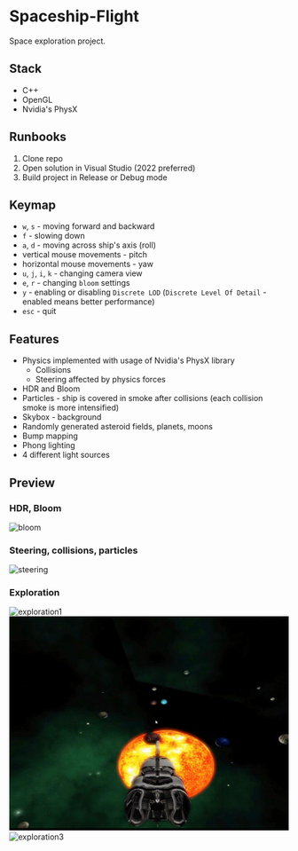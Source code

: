 # Spaceship-Flight

Space exploration project.

## Stack

- C++
- OpenGL
- Nvidia's PhysX


## Runbooks

1. Clone repo
2. Open solution in Visual Studio (2022 preferred)
3. Build project in Release or Debug mode


## Keymap

- `w`, `s` - moving forward and backward
- `f` - slowing down
- `a`, `d` - moving across ship's axis (roll)
- vertical mouse movements - pitch
- horizontal mouse movements - yaw
- `u`, `j`, `i`, `k` - changing camera view
- `e`, `r` - changing `bloom` settings
- `y` - enabling or disabling `Discrete LOD` (`Discrete Level Of Detail` - enabled means better performance)
- `esc` - quit

## Features

- Physics implemented with usage of Nvidia's PhysX library
	- Collisions
	- Steering affected by physics forces
- HDR and Bloom
- Particles - ship is covered in smoke after collisions (each collision smoke is more intensified)
- Skybox - background
- Randomly generated asteroid fields, planets, moons
- Bump mapping
- Phong lighting
- 4 different light sources

## Preview

### HDR, Bloom
![bloom](images/bloom.gif)

### Steering, collisions, particles
![steering](images/steering_collision_particles.gif)

### Exploration

![exploration1](images/exploration1.gif)
![exploration2](images/exploration2.gif)
![exploration3](images/exploration3.gif)
